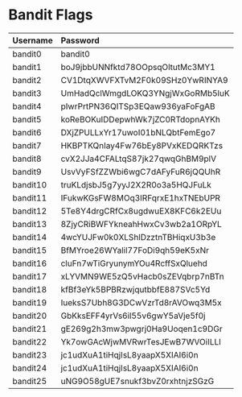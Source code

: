 # Bandit Flags

| Username | Password |
| :--- | :--- |
| bandit0 | bandit0 |
| bandit1 | boJ9jbbUNNfktd78OOpsqOltutMc3MY1 |
| bandit2 | CV1DtqXWVFXTvM2F0k09SHz0YwRINYA9 |
| bandit3 | UmHadQclWmgdLOKQ3YNgjWxGoRMb5luK |
| bandit4 | pIwrPrtPN36QITSp3EQaw936yaFoFgAB |
| bandit5 | koReBOKuIDDepwhWk7jZC0RTdopnAYKh |
| bandit6 | DXjZPULLxYr17uwoI01bNLQbtFemEgo7 |
| bandit7 | HKBPTKQnIay4Fw76bEy8PVxKEDQRKTzs |
| bandit8 | cvX2JJa4CFALtqS87jk27qwqGhBM9plV |
| bandit9 | UsvVyFSfZZWbi6wgC7dAFyFuR6jQQUhR |
| bandit10 | truKLdjsbJ5g7yyJ2X2R0o3a5HQJFuLk |
| bandit11 | IFukwKGsFW8MOq3IRFqrxE1hxTNEbUPR |
| bandit12 | 5Te8Y4drgCRfCx8ugdwuEX8KFC6k2EUu |
| bandit13 | 8ZjyCRiBWFYkneahHwxCv3wb2a1ORpYL |
| bandit14 | 4wcYUJFw0k0XLShlDzztnTBHiqxU3b3e |
| bandit15 | BfMYroe26WYalil77FoDi9qh59eK5xNr |
| bandit16 | cluFn7wTiGryunymYOu4RcffSxQluehd |
| bandit17 | xLYVMN9WE5zQ5vHacb0sZEVqbrp7nBTn |
| bandit18 | kfBf3eYk5BPBRzwjqutbbfE887SVc5Yd |
| bandit19 | IueksS7Ubh8G3DCwVzrTd8rAVOwq3M5x |
| bandit20 | GbKksEFF4yrVs6il55v6gwY5aVje5f0j |
| bandit21 | gE269g2h3mw3pwgrj0Ha9Uoqen1c9DGr |
| bandit22 | Yk7owGAcWjwMVRwrTesJEwB7WVOiILLI |
| bandit23 | jc1udXuA1tiHqjIsL8yaapX5XIAI6i0n |
| bandit24 | jc1udXuA1tiHqjIsL8yaapX5XIAI6i0n |
| bandit25 | uNG9O58gUE7snukf3bvZ0rxhtnjzSGzG |


